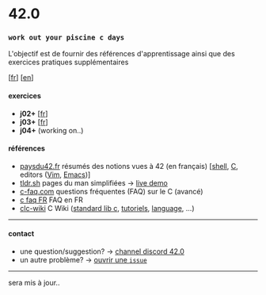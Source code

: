 # 42.0
### `work out your piscine c days`

L'objectif est de fournir des références d'apprentissage ainsi que des exercices pratiques supplémentaires

[[fr](https://github.com/akabab/42.0/blob/master/README.md)]
[[en](https://github.com/akabab/42.0/blob/master/README.en.md)]

#### exercices

- **j02+** [[fr](https://github.com/akabab/42.0/blob/master/j02/j02.fr.md)]
- **j03+** [[fr](https://github.com/akabab/42.0/blob/master/j03/j03.fr.md)]
- **j04+** (working on..)

#### références
- [paysdu42.fr](http://i.paysdu42.fr/) résumés des notions vues à 42 (en français) [[shell](http://i.paysdu42.fr/?page=impatient-shell-debutant), [C](http://i.paysdu42.fr/?page=impatient-C), editors ([Vim](http://i.paysdu42.fr/?page=impatient-vim), [Emacs](http://i.paysdu42.fr/?page=impatient-emacs))]
- [tldr.sh](http://tldr.sh/) pages du man simplifiées -> [live demo](https://tldr.ostera.io/)
- [c-faq.com](http://c-faq.com/) questions fréquentes (FAQ) sur le C (avancé)
- [c faq FR](http://www.usenet-fr.net/fur/comp/lang/faq-c-1.html) FAQ en FR
- [clc-wiki](http://clc-wiki.net/wiki/Main_Page) C Wiki ([standard lib c](http://clc-wiki.net/wiki/C_standard_library), [tutoriels](http://clc-wiki.net/wiki/C_tutorial), [language](http://clc-wiki.net/wiki/C_language), ...)

----
#### contact

- une question/suggestion? -> [channel discord 42.0](https://discord.gg/TsQ26Jr)
- un autre problème? -> [ouvrir une `issue`](https://github.com/akabab/42.0/issues)

----
sera mis à jour..
